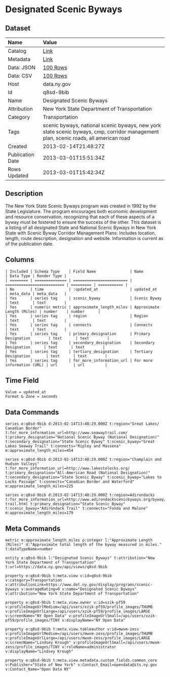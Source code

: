 # Designated Scenic Byways

## Dataset

| Name | Value |
| :--- | :---- |
| Catalog | [Link](https://catalog.data.gov/dataset/designated-scenic-byways) |
| Metadata | [Link](https://data.ny.gov/api/views/q8sd-9bib) |
| Data: JSON | [100 Rows](https://data.ny.gov/api/views/q8sd-9bib/rows.json?max_rows=100) |
| Data: CSV | [100 Rows](https://data.ny.gov/api/views/q8sd-9bib/rows.csv?max_rows=100) |
| Host | data.ny.gov |
| Id | q8sd-9bib |
| Name | Designated Scenic Byways |
| Attribution | New York State Department of Transportation |
| Category | Transportation |
| Tags | scenic byways, national scenic byways, new york state scenic byways, cmp, corridor management plan, scenic roads, all american road |
| Created | 2013-02-14T21:48:27Z |
| Publication Date | 2013-03-01T15:51:34Z |
| Rows Updated | 2013-03-01T15:42:34Z |

## Description

The New York State Scenic Byways program was created in 1992 by the State Legislature. The program encourages both economic development and resource conservation, recognizing that each of these aspects of a byway must be fostered to ensure the success of the other. This dataset is a listing of all designated State and National Scenic Byways in New York State with Scenic Byway Corridor Management Plans: Includes location, length, route description, designation and website. Information is current as of the publication date.

## Columns

```ls
| Included | Schema Type    | Field Name               | Name                       | Data Type | Render Type |
| ======== | ============== | ======================== | ========================== | ========= | =========== |
| No       | time           | :updated_at              | updated_at                 | meta_data | meta_data   |
| Yes      | series tag     | scenic_byway             | Scenic Byway               | text      | text        |
| Yes      | numeric metric | approximate_length_miles | Approximate Length (Miles) | number    | number      |
| Yes      | series tag     | region                   | Region                     | text      | text        |
| Yes      | series tag     | connects                 | Connects                   | text      | text        |
| Yes      | series tag     | primary_designation      | Primary Designation        | text      | text        |
| Yes      | series tag     | secondary_designation    | Secondary Designation      | text      | text        |
| Yes      | series tag     | tertiary_designation     | Tertiary Designation       | text      | text        |
| Yes      | series tag     | for_more_information_url | For more information (URL) | url       | url         |
```

## Time Field

```ls
Value = updated_at
Format & Zone = seconds
```

## Data Commands

```ls
series e:q8sd-9bib d:2013-02-14T13:48:29.000Z t:region="Great Lakes/ Canadian Border" t:for_more_information_url=http://www.seawaytrail.com/ t:primary_designation="National Scenic Byway (National Designation)" t:secondary_designation="State Scenic Byway" t:scenic_byway="Great Lakes Seaway Trail" t:connects="Ripley and Massena" m:approximate_length_miles=454

series e:q8sd-9bib d:2013-02-14T13:48:29.000Z t:region="Champlain and Hudson Valleys" t:for_more_information_url=http://www.lakestolocks.org/ t:primary_designation="All-American Road (National Designation)" t:secondary_designation="State Scenic Byway" t:scenic_byway="Lakes to Locks Passage" t:connects="Canadian Border and Waterford" m:approximate_length_miles=225

series e:q8sd-9bib d:2013-02-14T13:48:29.000Z t:region=Adirondacks t:for_more_information_url=http://www.adirondackscenicbyways.org/byway/adirondack-trail.html t:primary_designation="State Scenic Byway" t:scenic_byway="Adirondack Trail" t:connects="Fonda and Malone" m:approximate_length_miles=179
```

## Meta Commands

```ls
metric m:approximate_length_miles p:integer l:"Approximate Length (Miles)" d:"Approximate total length of the byway measured in miles." t:dataTypeName=number

entity e:q8sd-9bib l:"Designated Scenic Byways" t:attribution="New York State Department of Transportation" t:url=https://data.ny.gov/api/views/q8sd-9bib

property e:q8sd-9bib t:meta.view v:id=q8sd-9bib v:category=Transportation v:attributionLink=https://www.dot.ny.gov/display/programs/scenic-byways v:averageRating=0 v:name="Designated Scenic Byways" v:attribution="New York State Department of Transportation"

property e:q8sd-9bib t:meta.view.owner v:id=xzik-pf59 v:profileImageUrlMedium=/api/users/xzik-pf59/profile_images/THUMB v:profileImageUrlLarge=/api/users/xzik-pf59/profile_images/LARGE v:screenName="NY Open Data" v:profileImageUrlSmall=/api/users/xzik-pf59/profile_images/TINY v:displayName="NY Open Data"

property e:q8sd-9bib t:meta.view.tableauthor v:id=mwxm-zess v:profileImageUrlMedium=/api/users/mwxm-zess/profile_images/THUMB v:profileImageUrlLarge=/api/users/mwxm-zess/profile_images/LARGE v:screenName="Lindsey Krough" v:profileImageUrlSmall=/api/users/mwxm-zess/profile_images/TINY v:roleName=administrator v:displayName="Lindsey Krough"

property e:q8sd-9bib t:meta.view.metadata.custom_fields.common_core v:Publisher="State of New York" v:Contact_Email=opendata@its.ny.gov v:Contact_Name="Open Data NY"
```